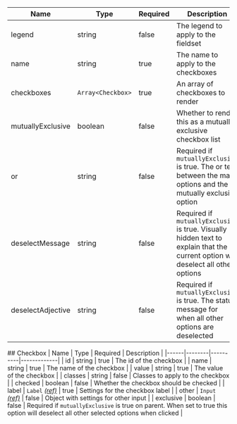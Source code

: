 | Name | Type   | Required | Description |
|------|--------|----------|-------------|
| legend | string | false  | The legend to apply to the fieldset |
| name | string | true     | The name to apply to the checkboxes |
| checkboxes | `Array<Checkbox>` | true | An array of checkboxes to render |
| mutuallyExclusive | boolean | false | Whether to render this as a mutually exclusive checkbox list |
| or   | string | false | Required if `mutuallyExclusive` is true. The or text between the main options and the mutually exclusive option |
| deselectMessage | string | false | Required if `mutuallyExclusive` is true. Visually hidden text to explain that the current option will deselect all other options |
| deselectAdjective | string | false | Required if `mutuallyExclusive` is true. The status message for when all other options are deselected |

## Checkbox
| Name | Type   | Required | Description |
|------|--------|----------|-------------|
| id   | string | true     | The id of the checkbox |
| name | string | true     | The name of the checkbox |
| value | string | true    | The value of the checkbox |
| classes | string | false | Classes to apply to the checkbox |
| checked | boolean | false | Whether the checkbox should be checked |
| label | `Label` [_(ref)_](/components/label) | true | Settings for the checkbox label |
| other | `Input` [_(ref)_](/components/input) | false | Object with settings for other input |
| exclusive | boolean | false |  Required if `mutuallyExclusive` is true on parent. When set to true this option will deselect all other selected options when clicked |
